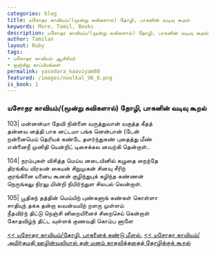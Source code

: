```yaml
---  
categories: blog  
title: யசோதர காவியம்/(மூன்று கவிகளால்) தோழி, பாகனின் வடிவு கூறல்
keywords: More, Tamil, Books  
description: யசோதர காவியம்/(மூன்று கவிகளால்) தோழி, பாகனின் வடிவு கூறல்
author: Tamilan  
layout: Ruby  
tags:     
- யசோதர காவியம் ஆசிரியர்
- ஐஞ்சிறு காப்பியங்கள்
permalink: yasodara_kaaviyam80  
featured: /images/noolkal_96_6.png  
is_book: 1
---  
```



### யசோதர காவியம்/(மூன்று கவிகளால்) தோழி, பாகனின் வடிவு கூறல்

103| மன்னன்மா தேவி நின்னை வருத்துவான் வகுத்த கீதத்  
தன்னவ னத்தி பாக னட்டமா பங்க னென்பான் (டேன்  
றன்னைமெய் தெரியக் கண்டே தளர்ந்துகண் புதைத்து மீண்  
என்னைநீ முனிதி யென்றிட் டிசைக்கல னவற்கி தென்றாள்..

104| நரம்புகள் விசித்த மெய்ய னடையினில் கழுதை நைந்தே  
திரங்கிய விரலன் கையன் சிறுமுகன் சினவு சீரிற்  
குரங்கினை யனைய கூனன் குழிந்துபுக் கழிந்த கண்ணன்  
நெருங்கலு நிரலு மின்றி நிமிர்ந்துள சிலபல் லென்றாள்.

105| பூதிகந் தத்தின் மெய்யிற் புண்களுங் கண்கள் கொள்ளா  
சாதியுந் தக்க தன்றா லவன்வயிற் றளரு முள்ளம்  
நீதவிர்ந் திட்டு நெஞ்சி னிறையினைச் சிறைசெய் கென்றாள்  
கோதவிழ்ந் திட்ட வுள்ளக் குணவதி கொம்ப னாளே

[<< யசோதர காவியம்/தோழி, பாகனைக் கண்டு மீளல்.](yasodara_kaaviyam79) [<< யசோதர காவியம்/அமிர்தமதி ஊழின்வலியால் தன் மனம் காதலித்ததைத் தோழிக்குக் கூறல்](yasodara_kaaviyam81)


